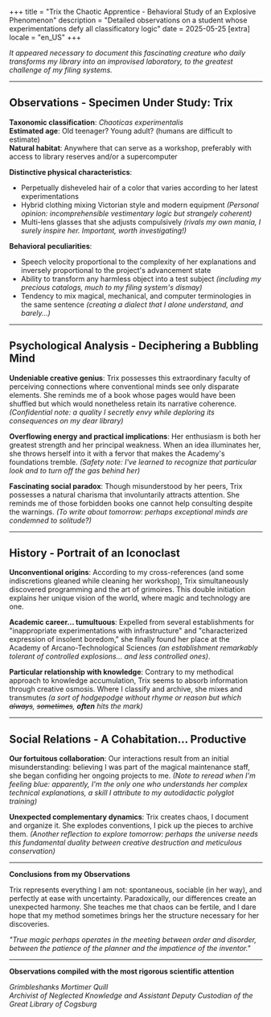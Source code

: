 +++
title = "Trix the Chaotic Apprentice - Behavioral Study of an Explosive Phenomenon"
description = "Detailed observations on a student whose experimentations defy all classificatory logic"
date = 2025-05-25
[extra]
locale = "en_US"
+++

_It appeared necessary to document this fascinating creature who daily transforms my library into an improvised laboratory, to the greatest challenge of my filing systems._

---

## Observations - Specimen Under Study: Trix

**Taxonomic classification**: _Chaoticas experimentalis_  
**Estimated age**: Old teenager? Young adult? (humans are difficult to estimate)  
**Natural habitat**: Anywhere that can serve as a workshop, preferably with access to library reserves and/or a supercomputer

**Distinctive physical characteristics**:

- Perpetually disheveled hair of a color that varies according to her latest experimentations
- Hybrid clothing mixing Victorian style and modern equipment _(Personal opinion: incomprehensible vestimentary logic but strangely coherent)_
- Multi-lens glasses that she adjusts compulsively _(rivals my own mania, I surely inspire her. Important, worth investigating!)_

**Behavioral peculiarities**:

- Speech velocity proportional to the complexity of her explanations and inversely proportional to the project's advancement state
- Ability to transform any harmless object into a test subject _(including my precious catalogs, much to my filing system's dismay)_
- Tendency to mix magical, mechanical, and computer terminologies in the same sentence _(creating a dialect that I alone understand, and barely...)_

---

## Psychological Analysis - Deciphering a Bubbling Mind

**Undeniable creative genius**:
Trix possesses this extraordinary faculty of perceiving connections where conventional minds see only disparate elements. She reminds me of a book whose pages would have been shuffled but which would nonetheless retain its narrative coherence. _(Confidential note: a quality I secretly envy while deploring its consequences on my dear library)_

**Overflowing energy and practical implications**:
Her enthusiasm is both her greatest strength and her principal weakness. When an idea illuminates her, she throws herself into it with a fervor that makes the Academy's foundations tremble. _(Safety note: I've learned to recognize that particular look and to turn off the gas behind her)_

**Fascinating social paradox**:
Though misunderstood by her peers, Trix possesses a natural charisma that involuntarily attracts attention. She reminds me of those forbidden books one cannot help consulting despite the warnings. _(To write about tomorrow: perhaps exceptional minds are condemned to solitude?)_

---

## History - Portrait of an Iconoclast

**Unconventional origins**:
According to my cross-references (and some indiscretions gleaned while cleaning her workshop), Trix simultaneously discovered programming and the art of grimoires. This double initiation explains her unique vision of the world, where magic and technology are one.

**Academic career... tumultuous**:
Expelled from several establishments for "inappropriate experimentations with infrastructure" and "characterized expression of insolent boredom," she finally found her place at the Academy of Arcano-Technological Sciences _(an establishment remarkably tolerant of controlled explosions... and less controlled ones)_.

**Particular relationship with knowledge**:
Contrary to my methodical approach to knowledge accumulation, Trix seems to absorb information through creative osmosis. Where I classify and archive, she mixes and transmutes _(a sort of hodgepodge without rhyme or reason but which ~~always~~, ~~sometimes~~, **often** hits the mark)_

---

## Social Relations - A Cohabitation... Productive

**Our fortuitous collaboration**:
Our interactions result from an initial misunderstanding: believing I was part of the magical maintenance staff, she began confiding her ongoing projects to me. _(Note to reread when I'm feeling blue: apparently, I'm the only one who understands her complex technical explanations, a skill I attribute to my autodidactic polyglot training)_

**Unexpected complementary dynamics**:
Trix creates chaos, I document and organize it. She explodes conventions, I pick up the pieces to archive them. _(Another reflection to explore tomorrow: perhaps the universe needs this fundamental duality between creative destruction and meticulous conservation)_

---

**Conclusions from my Observations**

Trix represents everything I am not: spontaneous, sociable (in her way), and perfectly at ease with uncertainty. Paradoxically, our differences create an unexpected harmony. She teaches me that chaos can be fertile, and I dare hope that my method sometimes brings her the structure necessary for her discoveries.

_"True magic perhaps operates in the meeting between order and disorder, between the patience of the planner and the impatience of the inventor."_

---

**Observations compiled with the most rigorous scientific attention**

_Grimbleshanks Mortimer Quill_  
_Archivist of Neglected Knowledge and Assistant Deputy Custodian of the Great Library of Cogsburg_

